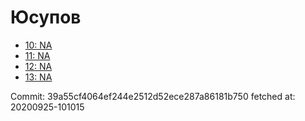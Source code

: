 # Юсупов
- [10: NA](10.md)
- [11: NA](11.md)
- [12: NA](12.md)
- [13: NA](13.md)

Commit: 39a55cf4064ef244e2512d52ece287a86181b750
 fetched at: 20200925-101015
